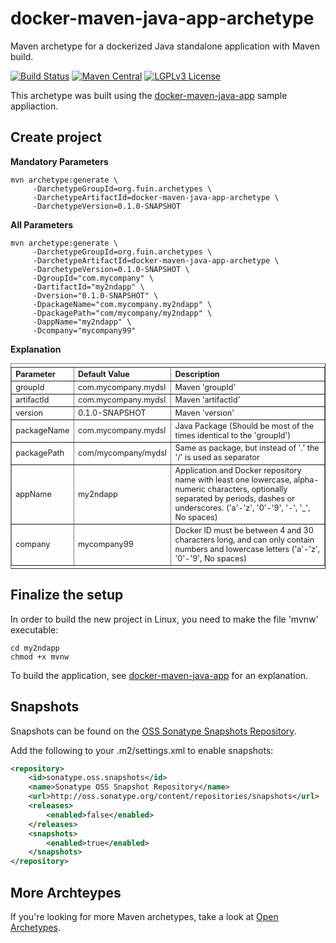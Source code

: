 # docker-maven-java-app-archetype
Maven archetype for a dockerized Java standalone application with Maven build.

[![Build Status](https://jenkins.fuin.org/job/docker-maven-java-app-archetype/badge/icon)](https://jenkins.fuin.org/job/docker-maven-java-app-archetype/)
[![Maven Central](https://maven-badges.herokuapp.com/maven-central/org.fuin.archetypes/docker-maven-java-app-archetype/badge.svg)](https://maven-badges.herokuapp.com/maven-central/org.fuin.archetypes/docker-maven-java-app-archetype/)
[![LGPLv3 License](http://img.shields.io/badge/license-LGPLv3-blue.svg)](https://www.gnu.org/licenses/lgpl.html)

This archetype was built using the [docker-maven-java-app](https://github.com/fuinorg/docker-maven-java-app) sample appliaction.

## Create project

**Mandatory Parameters**
```
mvn archetype:generate \
     -DarchetypeGroupId=org.fuin.archetypes \
     -DarchetypeArtifactId=docker-maven-java-app-archetype \
     -DarchetypeVersion=0.1.0-SNAPSHOT
```

**All Parameters**
```
mvn archetype:generate \
     -DarchetypeGroupId=org.fuin.archetypes \
     -DarchetypeArtifactId=docker-maven-java-app-archetype \
     -DarchetypeVersion=0.1.0-SNAPSHOT \
     -DgroupId="com.mycompany" \
     -DartifactId="my2ndapp" \
     -Dversion="0.1.0-SNAPSHOT" \
     -DpackageName="com.mycompany.my2ndapp" \
     -DpackagePath="com/mycompany/my2ndapp" \
     -DappName="my2ndapp" \
     -Dcompany="mycompany99"
```

**Explanation**
<table border="1" style="font-size:0.9em; text-align:left; vertical-align:top; padding-top:5px; padding-bottom:4px;">
<tr><th>Parameter</th><th>Default Value</th><th>Description</th></tr>
<tr><td>groupId</td><td>com.mycompany.mydsl</td><td>Maven 'groupId'</td></tr>
<tr><td>artifactId</td><td>com.mycompany.mydsl</td><td>Maven 'artifactId'</td></tr>
<tr><td>version</td><td>0.1.0-SNAPSHOT</td><td>Maven 'version'</td></tr>
<tr><td>packageName</td><td>com.mycompany.mydsl</td><td>Java Package (Should be most of the times identical to the 'groupId')</td></tr>
<tr><td>packagePath</td><td>com/mycompany/mydsl</td><td>Same as package, but instead of '.' the '/' is used as separator</td></tr>
<tr><td>appName</td><td>my2ndapp</td><td>Application and Docker repository name with least one lowercase, alpha-numeric characters, optionally separated by periods, dashes or underscores.  ('a'-'z', '0'-'9', '-', '_', No spaces)</td></tr>
<tr><td>company</td><td>mycompany99</td><td>Docker ID must be between 4 and 30 characters long, and can only contain numbers and lowercase letters ('a'-'z', '0'-'9', No spaces)</td></tr>
</table>

## Finalize the setup
In order to build the new project in Linux, you need to make the file 'mvnw' executable:

```
cd my2ndapp 
chmod +x mvnw
```

To build the application, see [docker-maven-java-app](https://github.com/fuinorg/docker-maven-java-app) for an explanation.


## Snapshots

Snapshots can be found on the [OSS Sonatype Snapshots Repository](http://oss.sonatype.org/content/repositories/snapshots/org/fuin "Snapshot Repository"). 

Add the following to your .m2/settings.xml to enable snapshots:

```xml
<repository>
    <id>sonatype.oss.snapshots</id>
    <name>Sonatype OSS Snapshot Repository</name>
    <url>http://oss.sonatype.org/content/repositories/snapshots</url>
    <releases>
        <enabled>false</enabled>
    </releases>
    <snapshots>
        <enabled>true</enabled>
    </snapshots>
</repository>
```

## More Archteypes

If you're looking for more Maven archetypes, take a look at [Open Archetypes](https://github.com/open-archetypes "Open Archetypes").
